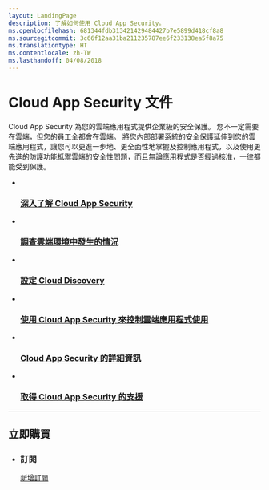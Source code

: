 ```yaml
---
layout: LandingPage
description: 了解如何使用 Cloud App Security。
ms.openlocfilehash: 681344fdb313421429484427b7e5899d418cf8a8
ms.sourcegitcommit: 3c66f12aa31ba211235787ee6f233138ea5f8a75
ms.translationtype: HT
ms.contentlocale: zh-TW
ms.lasthandoff: 04/08/2018
---
```

# <a name="cloud-app-security-documentation"></a>Cloud App Security 文件

Cloud App Security 為您的雲端應用程式提供企業級的安全保護。
您不一定需要在雲端，但您的員工全都會在雲端。 將您內部部署系統的安全保護延伸到您的雲端應用程式，讓您可以更進一步地、更全面性地掌握及控制應用程式，以及使用更先進的防護功能抵禦雲端的安全性問題，而且無論應用程式是否經過核准，一律都能受到保護。

<ul class="panelContent cardsFTitle">
    <li>
        <a href="/cloud-app-security/what-is-cloud-app-security">
        <div class="cardSize">
            <div class="cardPadding">
                <div class="card">
                    <div class="cardImageOuter">
                        <div class="cardImage">
                            <img src="/media/common/i_whats-new.svg" alt="" />
                        </div>
                    </div>
                    <div class="cardText">
                        <h3>深入了解 Cloud App Security</h3>
                    </div>
                </div>
            </div>
        </div>
        </a>
    </li>
    <li>
        <a href="/cloud-app-security/investigate">
        <div class="cardSize">
            <div class="cardPadding">
                <div class="card">
                    <div class="cardImageOuter">
                        <div class="cardImage">
                            <img src="/media/common/i_investigate.svg" alt="" />
                        </div>
                    </div>
                    <div class="cardText">
                        <h3>調查雲端環境中發生的情況</h3>
                    </div>
                </div>
            </div>
        </div>
        </a>
    </li>
    <li>
        <a href="/cloud-app-security/set-up-cloud-discovery"> 
        <div class="cardSize">
            <div class="cardPadding">
                <div class="card">
                    <div class="cardImageOuter">
                        <div class="cardImage">
                            <img src="/media/common/i_setup.svg" alt="" />
                        </div>
                    </div>
                    <div class="cardText">
                        <h3>設定 Cloud Discovery</h3>
                    </div>
                </div>
            </div>
        </div>
        </a>
    </li>
    <li>
        <a href="/cloud-app-security/control"> 
        <div class="cardSize">
            <div class="cardPadding">
                <div class="card">
                    <div class="cardImageOuter">
                        <div class="cardImage">
                            <img src="/media/common/i_cloud-security.svg" alt="" />
                        </div>
                    </div>
                    <div class="cardText">
                        <h3>使用 Cloud App Security 來控制雲端應用程式使用</h3>
                    </div>
                </div>
            </div>
        </div>
        </a>
    </li>
    <li>
        <a href="https://www.microsoft.com/en-us/cloud-platform/cloud-app-security"> 
        <div class="cardSize">
            <div class="cardPadding">
                <div class="card">
                    <div class="cardImageOuter">
                        <div class="cardImage">
                            <img src="/media/common/i_learn-about.svg" alt="" />
                        </div>
                    </div>
                    <div class="cardText">
                        <h3>Cloud App Security 的詳細資訊</h3>
                    </div>
                </div>
            </div>
        </div>
        </a>
    </li>
    <li>
        <a href="https://support.microsoft.com/en-us/assistedsupportproducts"> 
        <div class="cardSize">
            <div class="cardPadding">
                <div class="card">
                    <div class="cardImageOuter">
                        <div class="cardImage">
                            <img src="/media/common/i_support.svg" alt="" />
                        </div>
                    </div>
                    <div class="cardText">
                        <h3>取得 Cloud App Security 的支援</h3>
                    </div>
                </div>
            </div>
        </div>
        </a>
    </li>
</ul>

---

<h2>立即購買</h2>
<ul class="panelContent cardsW">
    <li>
        <div class="cardSize">
            <div class="cardPadding">
                <div class="card">
                    <div class="cardText">
                        <h3>訂閱</h3>
                        <p><a href="https://portal.office.com/Signup/Signup.aspx?OfferId=831aa0aa-1408-4d03-8799-e6e09273f5b2&ali=1#0">新增訂閱</a></p>
                    </div>
                </div>
            </div>
        </div>
    </li><br/></ul>
